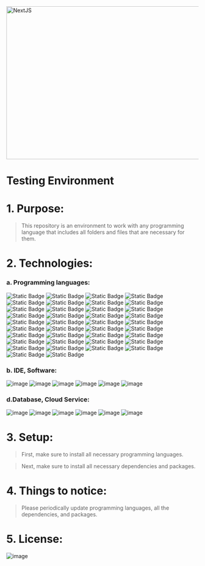 <img src="https://github.com/phuongtrieu97coder/Testing/assets/82598726/36b43d9e-9b1d-4a5f-8597-aadc780378ec" alt="NextJS" width="600px" height="400px">

# Testing Environment



# 1. Purpose:

> This repository is an environment to work with any programming language that includes all folders and files that are necessary for them. 


# 2. Technologies:

### a. Programming languages:

 ![Static Badge](https://img.shields.io/badge/PHP-PHP-blueviolet) ![Static Badge](https://img.shields.io/badge/HTML-HTML5-orange) ![Static Badge](https://img.shields.io/badge/CSS-CSS3-blue) ![Static Badge](https://img.shields.io/badge/SASS-SASS-ff69b4) ![Static Badge](https://img.shields.io/badge/B-Bootstrap-blueviolet) ![Static Badge](https://img.shields.io/badge/W3CSS-W3CSS-green) ![Static Badge](https://img.shields.io/badge/JS-JavaScript-yellow) ![Static Badge](https://img.shields.io/badge/jQuery-jQuery-black) ![Static Badge](https://img.shields.io/badge/A-AngularJS-red) ![Static Badge](https://img.shields.io/badge/SQL-SQL-blue)  ![Static Badge](https://img.shields.io/badge/Node-NodeJS-brightgreen) ![Static Badge](https://img.shields.io/badge/React-ReactJS-blue)  ![Static Badge](https://img.shields.io/badge/express-ExpressJS-black) ![Static Badge](https://img.shields.io/badge/Redux-ReduxJS-blueviolet) ![Static Badge](https://img.shields.io/badge/JSON-{JSON}-black) ![Static Badge](https://img.shields.io/badge/M&#8595;-M&#8595;-black) ![Static Badge](https://img.shields.io/badge/Python-Python-blue) ![Static Badge](https://img.shields.io/badge/Java-Java-orange) ![Static Badge](https://img.shields.io/badge/C-C-blue) ![Static Badge](https://img.shields.io/badge/C++-C++-darkblue) ![Static Badge](https://img.shields.io/badge/C%23-C%23-purple) ![Static Badge](https://img.shields.io/badge/Lua-Lua-darkblue) ![Static Badge](https://img.shields.io/badge/NextJS-NextJS-black) ![Static Badge](https://img.shields.io/badge/VueJS-VueJS-darkgreen) ![Static Badge](https://img.shields.io/badge/Tailwind-Tailwind-lightgreen) ![Static Badge](https://img.shields.io/badge/TypeScript-TypeScript-blue) ![Static Badge](https://img.shields.io/badge/Swift-Swift-orange) ![Static Badge](https://img.shields.io/badge/Ruby-Ruby-red) ![Static Badge](https://img.shields.io/badge/Kotlin-Kotlin-darkblue) ![Static Badge](https://img.shields.io/badge/R-R-blue) ![Static Badge](https://img.shields.io/badge/React&nbsp;Native-React&nbsp;Native-blue) ![Static Badge](https://img.shields.io/badge/GO-GO-aqua) ![Static Badge](https://img.shields.io/badge/Rust-Rust-purple) ![Static Badge](https://img.shields.io/badge/ASP.Net-ASP.NET-blue) ![Static Badge](https://img.shields.io/badge/BASH-BASH-black) ![Static Badge](https://img.shields.io/badge/Visual&nbsp;Basic-Visual&nbsp;Basic-darkblue) ![Static Badge](https://img.shields.io/badge/Scala-Scala-red) ![Static Badge](https://img.shields.io/badge/Perl-Perl-blue)




### b. IDE, Software:

![image](https://user-images.githubusercontent.com/82598726/181828247-0a180433-7628-45d0-91fc-c653225c57aa.png) ![image](https://user-images.githubusercontent.com/82598726/181828341-f2d35c6d-863e-4f1c-af84-a9ebc1e33d58.png) ![image](https://user-images.githubusercontent.com/82598726/181830045-2769b49a-2b5a-43ad-b519-5ae02d5b736a.png) ![image](https://user-images.githubusercontent.com/82598726/181828759-13c51469-e35d-44d6-af61-dfff064b7536.png)
 ![image](https://user-images.githubusercontent.com/82598726/181828437-03bf1b40-f35c-4e48-8ebd-127ef3a6f49d.png) ![image](https://user-images.githubusercontent.com/82598726/181835143-0f7aa21a-1081-4df5-954e-6e89259d21e7.png)

### d.Database, Cloud Service:

![image](https://user-images.githubusercontent.com/82598726/181828437-03bf1b40-f35c-4e48-8ebd-127ef3a6f49d.png) ![image](https://user-images.githubusercontent.com/82598726/181828759-13c51469-e35d-44d6-af61-dfff064b7536.png) ![image](https://user-images.githubusercontent.com/82598726/181830075-a40dcdfe-519c-4a5d-90cd-c3eb308f8cce.png)
 ![image](https://user-images.githubusercontent.com/82598726/181828843-3ba0f2e8-a5dc-4268-b646-5b21898e1139.png) ![image](https://user-images.githubusercontent.com/82598726/181828934-4524165b-801b-44a8-97b4-3966d2eb3c93.png) ![image](https://github.com/phuongtrieu97coder/Readme_Content_Structure/assets/82598726/af834077-9c80-41e0-b713-b1a2734c3acf)



# 3. Setup:

> First, make sure to install all necessary programming languages.

> Next, make sure to install all necessary dependencies and packages.


# 4. Things to notice:

> Please periodically update programming languages, all the dependencies, and packages.


# 5. License:

![image](https://github.com/phuongtrieu97coder/Testing/assets/82598726/6703a9ce-5748-4887-bd1a-59e27134bba7)



